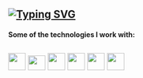 [![Typing SVG](https://readme-typing-svg.herokuapp.com?color=%2318526C&size=25&center=false&lines=Welcome+to+my+github+profile!   )](https://git.io/typing-svg)
---
#### Some of the technologies I work with:
<img src="https://d1yjjnpx0p53s8.cloudfront.net/styles/logo-thumbnail/s3/082014/js1_0.png?itok=9fCD5b30" width="35px" height="35px"/>&nbsp;<img src="https://rt-ed.com/wp-content/uploads/2021/05/nodejs-logo-1.png" width="35px" height="30px"/>&nbsp;<img src="https://upload.wikimedia.org/wikipedia/commons/thumb/1/18/ISO_C%2B%2B_Logo.svg/1822px-ISO_C%2B%2B_Logo.svg.png" width="35px" height="35px"/>&nbsp;<img src="https://upload.wikimedia.org/wikipedia/commons/thumb/b/b2/Database-mysql.svg/1448px-Database-mysql.svg.png" width="35px" height="35px"/>&nbsp;<img src="https://cdn.ccdc.cam.ac.uk/content/images/products/Product-Python.png" width="35px" height="35px"/>&nbsp;<img src="https://www.oracle.com/a/tech/img/rc10-java-badge-3.png" width="35px" height="35px"/>
---
